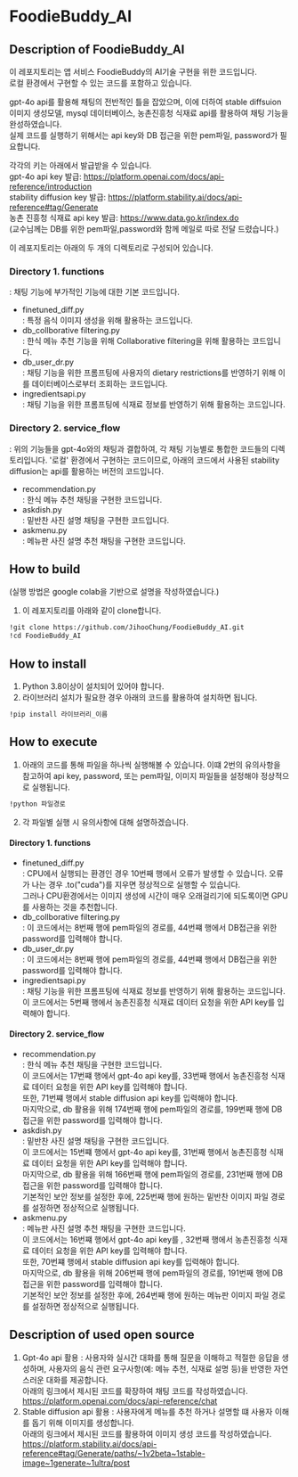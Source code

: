 # FoodieBuddy_AI

## Description of FoodieBuddy_AI
이 레포지토리는 앱 서비스 FoodieBuddy의 AI기술 구현을 위한 코드입니다.<br/>
로컬 환경에서 구현할 수 있는 코드를 포함하고 있습니다.<br/>

gpt-4o api를 활용해 채팅의 전반적인 틀을 잡았으며, 이에 더하여 stable diffsuion 이미지 생성모델, mysql 데이터베이스, 농촌진흥청 식재료 api를 활용하여 채팅 기능을 완성하였습니다.<br/>
실제 코드를 실행하기 위해서는 api key와 DB 접근을 위한 pem파일, password가 필요합니다.<br/>

각각의 키는 아래에서 발급받을 수 있습니다.<br/>
gpt-4o api key 발급: https://platform.openai.com/docs/api-reference/introduction<br/>
stability diffusion key 발급: https://platform.stability.ai/docs/api-reference#tag/Generate<br/>
농촌 진흥청 식재료 api key 발급: https://www.data.go.kr/index.do<br/>
(교수님께는 DB를 위한 pem파일,password와 함께 메일로 따로 전달 드렸습니다.)

이 레포지토리는 아래의 두 개의 디렉토리로 구성되어 있습니다.
### Directory 1. functions
: 채팅 기능에 부가적인 기능에 대한 기본 코드입니다.
- finetuned_diff.py<br/>
  : 특정 음식 이미지 생성을 위해 활용하는 코드입니다.
- db_collborative filtering.py<br/>
  : 한식 메뉴 추천 기능을 위해 Collaborative filtering을 위해 활용하는 코드입니다.
- db_user_dr.py<br/>
  : 채팅 기능을 위한 프롬프팅에 사용자의 dietary restrictions를 반영하기 위해 이를 데이터베이스로부터 조회하는 코드입니다.
- ingredientsapi.py<br/>
  : 채팅 기능을 위한 프롬프팅에 식재료 정보를 반영하기 위해 활용하는 코드입니다.

### Directory 2. service_flow
: 위의 기능들을 gpt-4o와의 채팅과 결합하여, 각 채팅 기능별로 통합한 코드들의 디렉토리입니다. '로컬' 환경에서 구현하는 코드이므로, 아래의 코드에서 사용된 stability diffusion는 api를 활용하는 버전의 코드입니다. 
- recommendation.py<br/>
  : 한식 메뉴 추천 채팅을 구현한 코드입니다.
- askdish.py<br/>
  : 밑반찬 사진 설명 채팅을 구현한 코드입니다.
- askmenu.py<br/>
  : 메뉴판 사진 설명 추천 채팅을 구현한 코드입니다.


## How to build
(실행 방법은 google colab을 기반으로 설명을 작성하였습니다.)
1. 이 레포지토리를 아래와 같이 clone합니다.
```bash
!git clone https://github.com/JihooChung/FoodieBuddy_AI.git
!cd FoodieBuddy_AI
```


## How to install
1. Python 3.8이상이 설치되어 있어야 합니다.
2. 라이브러리 설치가 필요한 경우 아래의 코드를 활용하여 설치하면 됩니다.
```bash
!pip install 라이브러리_이름
```


## How to execute
1. 아래의 코드를 통해 파일을 하나씩 실행해볼 수 있습니다. 이떄 2번의 유의사항을 참고하여 api key, password, 또는 pem파일, 이미지 파일들을 설정해야 정상적으로 실행됩니다.
```bash
!python 파일경로
```
2. 각 파일별 실행 시 유의사항에 대해 설명하겠습니다.
#### Directory 1. functions
- finetuned_diff.py<br/>
  : CPU에서 실행되는 환경인 경우 10번째 행에서 오류가 발생할 수 있습니다. 오류가 나는 경우 .to("cuda")를 지우면 정상적으로 실행할 수 있습니다.<br/>
    그러나 CPU환경에서는 이미지 생성에 시간이 매우 오래걸리기에 되도록이면 GPU를 사용하는 것을 추천합니다.
- db_collborative filtering.py<br/>
  : 이 코드에서는 8번째 행에 pem파일의 경로를, 44번쨰 행에서 DB접근을 위한 password를 입력해야 합니다.
- db_user_dr.py<br/>
  : 이 코드에서는 8번째 행에 pem파일의 경로를, 44번쨰 행에서 DB접근을 위한 password를 입력해야 합니다.
- ingredientsapi.py<br/>
  : 채팅 기능을 위한 프롬프팅에 식재료 정보를 반영하기 위해 활용하는 코드입니다.
    이 코드에서는 5번째 행에서 농촌진흥청 식재료 데이터 요청을 위한 API key를 입력해야 합니다.

#### Directory 2. service_flow
- recommendation.py<br/>
  : 한식 메뉴 추천 채팅을 구현한 코드입니다.<br/>
  이 코드에서는 17번쨰 행에서 gpt-4o api key를, 33번째 행에서 농촌진흥청 식재료 데이터 요청을 위한 API key를 입력해야 합니다.<br/>
  또한, 71번쨰 행에서 stable diffusion api key를 입력해야 합니다.<br/>
  마지막으로, db 활용을 위해  174번째 행에 pem파일의 경로를, 199번째 행에 DB 접근을 위한 password를 입력해야 합니다.
- askdish.py<br/>
  : 밑반찬 사진 설명 채팅을 구현한 코드입니다.<br/>
  이 코드에서는 15번쨰 행에서 gpt-4o api key를, 31번째 행에서 농촌진흥청 식재료 데이터 요청을 위한 API key를 입력해야 합니다.<br/>
  마지막으로, db 활용을 위해 166번째 행에 pem파일의 경로를, 231번째 행에 DB 접근을 위한 password를 입력해야 합니다.<br/>
  기본적인 보안 정보를 설정한 후에, 225번째 행에 원하는 밑반찬 이미지 파일 경로를 설정하면 정상적으로 실행됩니다.
- askmenu.py<br/>
  : 메뉴판 사진 설명 추천 채팅을 구현한 코드입니다.<br/>
  이 코드에서는 16번쨰 행에서 gpt-4o api key를 , 32번째 행에서 농촌진흥청 식재료 데이터 요청을 위한 API key를 입력해야 합니다.<br/>
  또한, 70번쨰 행에서 stable diffusion api key를 입력해야 합니다.<br/>
  마지막으로, db 활용을 위해 206번째 행에 pem파일의 경로를, 191번째 행에 DB 접근을 위한 password를 입력해야 합니다.<br/>
  기본적인 보안 정보를 설정한 후에, 264번째 행에 원하는 메뉴판 이미지 파일 경로를 설정하면 정상적으로 실행됩니다.


## Description of used open source
1. Gpt-4o api 활용
: 사용자와 실시간 대화를 통해 질문을 이해하고 적절한 응답을 생성하며, 사용자의 음식 관련 요구사항(예: 메뉴 추천, 식재료 설명 등)을 반영한 자연스러운 대화를 제공합니다.<br/>
아래의 링크에서 제시된 코드를 확장하여 채팅 코드를 작성하였습니다.<br/>
https://platform.openai.com/docs/api-reference/chat
3. Stable diffusion api 활용
: 사용자에게 메뉴를 추천 하거나 설명할 떄 사용자 이해를 돕기 위해 이미지를 생성합니다.<br/>
아래의 링크에서 제시된 코드를 활용하여 이미지 생성 코드를 작성하였습니다.<br/>
https://platform.stability.ai/docs/api-reference#tag/Generate/paths/~1v2beta~1stable-image~1generate~1ultra/post
